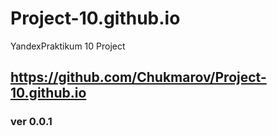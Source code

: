 # Project-10.github.io
YandexPraktikum 10 Project
## https://github.com/Chukmarov/Project-10.github.io
### ver 0.0.1